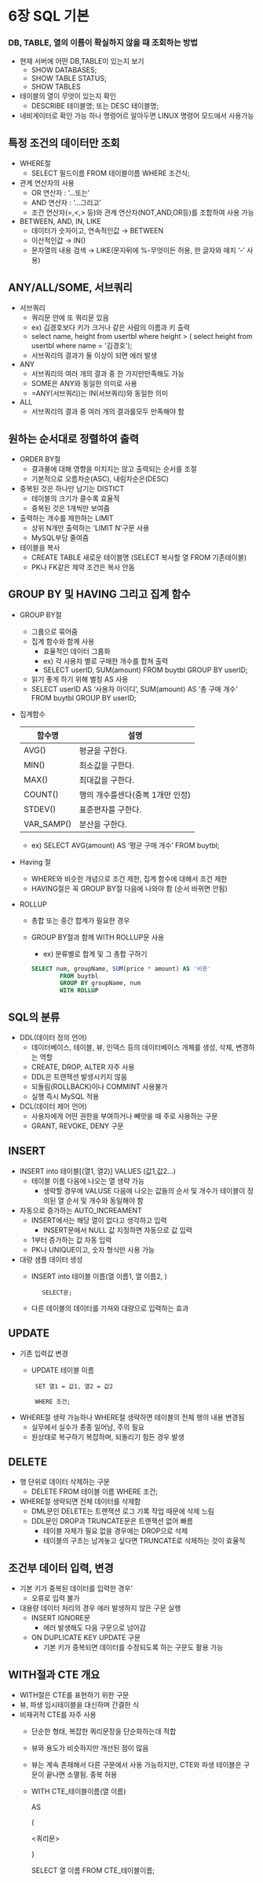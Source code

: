 # 6장 SQL 기본

### DB, TABLE, 열의 이름이 확실하지 않을 때 조회하는 방법

- 현재 서버에 어떤 DB,TABLE이 있는지 보기
    - SHOW DATABASES;
    - SHOW TABLE STATUS;
    - SHOW TABLES
- 테이블의 열이 무엇이 있는지 확인
    - DESCRIBE 테이블명; 또는 DESC 테이블명;
- 네비게이터로 확인 가능 하나 명령어르 알아두면 LINUX 명령어 모드에서 사용가능

## 특정 조건의 데이터만 조회

- WHERE절
    - SELECT 필드이름 FROM 테이블이름 WHERE 조건식;
- 관계 연산자의 사용
    - OR 연산자 : ‘...또는’
    - AND 연산자 : ‘...그리고’
    - 조건 연산자(=,<,> 등)와 관계 연산자(NOT,AND,OR등)를 조합하여 사용 가능
- BETWEEN, AND, IN, LIKE
    - 데이터가 숫자이고, 연속적인값 → BETWEEN
    - 이산적인값 → IN()
    - 문자열의 내용 검색 → LIKE(문자뒤에 %-무엇이든 허용, 한 글자와 매치 ‘-’ 사용)

## ANY/ALL/SOME, 서브쿼리

- 서브쿼리
    - 쿼리문 안에 또 쿼리문 있음
    - ex) 김경호보다 키가 크거나 같은 사람의 이름과 키 출력
    - select name, height from usertbl
    where height > ( select height from usertbl where name = '김경호');
    - 서브쿼리의 결과가 둘 이상이 되면 에러 발생
- ANY
    - 서브쿼리의 여러 개의 결과 중 한 가지만만족해도 가능
    - SOME은 ANY와 동일한 의미로 사용
    - =ANY(서브쿼리)는 IN(서브쿼리)와 동일한 의미
- ALL
    - 서브쿼리의 결과 중 여러 개의 결과를모두 만족해야 함
    

## 원하는 순서대로 정렬하여 출력

- ORDER BY절
    - 결과물에 대해 영향을 미치지는 않고 출력되는 순서를 조절
    - 기본적으로 오름차순(ASC), 내림차순은(DESC)
- 중복된 것은 하나만 남기는 DISTICT
    - 테이블의 크기가 클수록 효율적
    - 중복된 것은 1개씩만 보여줌
- 출력하는 개수를 제한하는 LIMIT
    - 상위 N개만 출력하는 ‘LIMIT N’구문 사용
    - MySQL부담 줄여줌
- 테이블을 복사
    - CREATE TABLE 새로운 테이블명 (SELECT 복사할 열 FROM 기존테이블)
    - PK나 FK같은 제약 조건은 복사 안돔

## GROUP BY 및 HAVING 그리고 집계 함수

- GROUP BY절
    - 그룹으로 묶어줌
    - 집계 함수와 함께 사용
        - 효율적인 데이터 그룹화
        - ex) 각 사용자 별로 구매한 개수를 합쳐 출력
        - SELECT userID, SUM(amount) FROM buytbl GROUP BY userID;
    - 읽기 좋게 하기 위해 별칭 AS 사용
    - SELECT userID AS ‘사용자 아이디’, SUM(amount)  AS ‘총 구매 개수’ FROM buytbl GROUP BY userID;
- 집계함수
    
    
    | 함수명 | 설명 |
    | --- | --- |
    | AVG() | 평균을 구한다. |
    | MIN() | 최소값을 구한다. |
    | MAX() | 최대값을 구한다. |
    | COUNT() | 행의 개수를센다(중복 1개만 인정) |
    | STDEV() | 표준편자를 구한다. |
    | VAR_SAMP() | 분산을 구한다. |
    - ex) SELECT AVG(amount) AS ‘평균 구매 개수’ FROM buytbl;
- Having 절
    - WHERE와 비슷한 개념으로 조건 제한, 집계 함수에 대해서 조건 제한
    - HAVING절은 꼭 GROUP BY절 다음에 나와야 함 (순서 바뀌면 안됨)
- ROLLUP
    - 총합 또는 중간 합계가 필요한 경우
    - GROUP BY절과 함께 WITH ROLLUP문 사용
        - ex) 분류별로 합계 및 그 총합 구하기
        
        ```sql
        SELECT num, groupName, SUM(price * amount) AS '비용'
        		FROM buytbl
        		GROUP BY groupName, num
        		WITH ROLLUP
        ```
        

## SQL의 분류

- DDL(데이터 정의 언어)
    - 데이터베이스, 테이블, 뷰, 인덱스 등의 데이터베이스 개체를 생성, 삭제, 변경하는 역할
    - CREATE, DROP, ALTER 자주 사용
    - DDL은 트랜잭션 발생시키지 않음
    - 되돌림(ROLLBACK)이나 COMMINT 사용불가
    - 실행 즉시 MySQL 적용
- DCL(데이터 제어 언어)
    - 사용자에게 어떤 권한을 부여하거나 빼앗을 때 주로 사용하는 구문
    - GRANT, REVOKE, DENY 구문

## INSERT

- INSERT into 테이블[(열1, 열2)] VALUES (값1,값2...)
    - 테이블 이름 다음에 나오는 열 생략 가능
        - 생략할 경우에 VALUSE 다음에 나오는 값들의 순서 및 개수가 테이블이 정의된 열 순서 및 개수와 동일해야 함
- 자동으로 증가하는 AUTO_INCREAMENT
    - INSERT에서는 해당 열이 없다고 생각하고 입력
        - INSERT문에서 NULL 값 지정하면 자동으로 값 입력
    - 1부터 증가하는 값 자동 입력
    - PK나 UNIQUE이고, 숫자 형식만 사용 가능
- 대량 샘플 데이터 생성
    - INSERT into 테이블 이름(열 이름1, 열 이름2, )
        
             SELECT문;
        
    - 다른 테이블의 데이터를 가져와 대량으로 입력하는 효과

## UPDATE

- 기존 입력값 변경
    - UPDATE 테이블 이름
        
           SET 열1 = 값1, 열2 = 값2
        
           WHERE 조건;
        
- WHERE절 생략 가능하나 WHERE절 생략하면 테이블의 전체 행의 내용 변경됨
    - 실무에서 실수가 종종 일어남, 주의 필요
    - 원상태로 복구하기 복잡하며, 되돌리기 힘든 경우 발생

## DELETE

- 행 단위로 데이터 삭제하는 구문
    - DELETE FROM 테이블 이름 WHERE 조건;
- WHERE절 생략되면 전체 데이터를 삭제함
    - DML문인 DELETE는 트랜잭션 로그 기록 작업 때문에 삭제 느림
    - DDL문인 DROP과 TRUNCATE문은 트랜잭션 없어 빠름
        - 테이블 자체가 필요 없을 경우에는 DROP으로 삭제
        - 테이블의 구조는 남겨놓고 싶다면 TRUNCATE로 삭제하는 것이 효율적

## 조건부 데이터 입력, 변경

- 기본 키가 중복된 데이터를 입력한 경우’
    - 오류로 입력 불가
- 대용량 데이터 처리의 경우 에러 발생하지 않은 구문 실행
    - INSERT IGNORE문
        - 에러 발생해도 다음 구문으로 넘어감
    - ON DUPLICATE KEY UPDATE 구문
        - 기본 키가 중복되면 데이터를 수정되도록 하는 구문도 활용 가능

## WITH절과 CTE 개요

- WITH절은 CTE를 표현하기 위한 구문
- 뷰, 파생 임시테이블을 대신하며 간결한 식
- 비재귀적 CTE를 자주 사용
    - 단순한 형태, 복잡한 쿼리문장을 단순화하는데 적합
    - 뷰와 용도가 비슷하지만 개선된 점이 많음
    - 뷰는 계속 존재해서 다른 구문에서 사용 가능하지만, CTE와 파생 테이블은 구문이 끝나면 소멸됨. 중복 허용
    - WITH CTE_테이블이름(열 이름)
        
        AS
        
        (
        
        <쿼리문>
        
        }
        
        SELECT 열 이름 FROM CTE_테이블이름;
